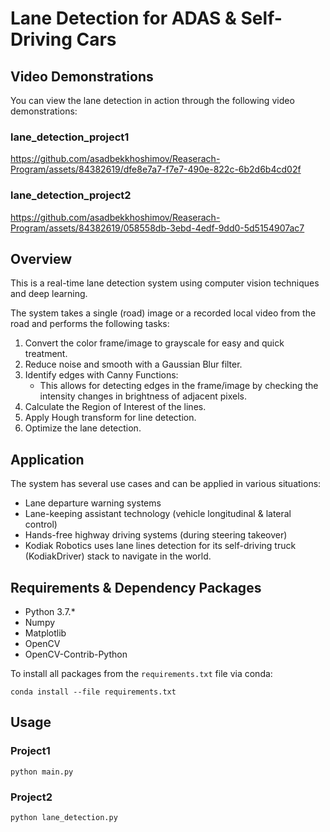 # Lane Detection for ADAS & Self-Driving Cars

## Video Demonstrations
You can view the lane detection in action through the following video demonstrations:

### lane_detection_project1
https://github.com/asadbekkhoshimov/Reaserach-Program/assets/84382619/dfe8e7a7-f7e7-490e-822c-6b2d6b4cd02f

### lane_detection_project2
https://github.com/asadbekkhoshimov/Reaserach-Program/assets/84382619/058558db-3ebd-4edf-9dd0-5d5154907ac7


## Overview
This is a real-time lane detection system using computer vision techniques and deep learning.

The system takes a single (road) image or a recorded local video from the road and performs the following tasks:

1. Convert the color frame/image to grayscale for easy and quick treatment.
2. Reduce noise and smooth with a Gaussian Blur filter.
3. Identify edges with Canny Functions: 
    - This allows for detecting edges in the frame/image by checking the intensity changes in brightness of adjacent pixels.
4. Calculate the Region of Interest of the lines.
5. Apply Hough transform for line detection.
6. Optimize the lane detection.

## Application
The system has several use cases and can be applied in various situations:

- Lane departure warning systems
- Lane-keeping assistant technology (vehicle longitudinal & lateral control)
- Hands-free highway driving systems (during steering takeover)
- Kodiak Robotics uses lane lines detection for its self-driving truck (KodiakDriver) stack to navigate in the world.

## Requirements & Dependency Packages
- Python 3.7.*
- Numpy
- Matplotlib
- OpenCV
- OpenCV-Contrib-Python

To install all packages from the `requirements.txt` file via conda:

    conda install --file requirements.txt

## Usage

### Project1

    python main.py

### Project2

    python lane_detection.py
